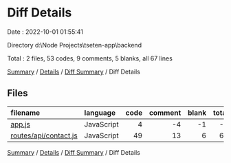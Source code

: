 # Diff Details

Date : 2022-10-01 01:55:41

Directory d:\\Node Projects\\tseten-app\\backend

Total : 2 files,  53 codes, 9 comments, 5 blanks, all 67 lines

[Summary](results.md) / [Details](details.md) / [Diff Summary](diff.md) / Diff Details

## Files
| filename | language | code | comment | blank | total |
| :--- | :--- | ---: | ---: | ---: | ---: |
| [app.js](/app.js) | JavaScript | 4 | -4 | -1 | -1 |
| [routes/api/contact.js](/routes/api/contact.js) | JavaScript | 49 | 13 | 6 | 68 |

[Summary](results.md) / [Details](details.md) / [Diff Summary](diff.md) / Diff Details